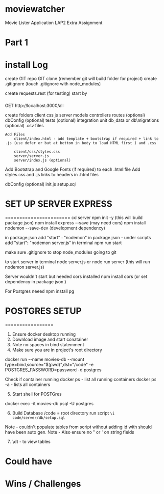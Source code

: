 # moviewatcher
Movie Lister Application 
LAP2 Extra Assignment 

# Part 1

# install Log 
create GIT repo
GIT clone (remember git will build folder for project)
create .gitignore (touch .gitignore with node_modules)

create requests.rest (for testing) start by 
### 
GET http://localhost:3000/all


create folders
    client
        css
        js
    server 
        models 
        controllers 
        routes (optional)
        dbConfig  (optional)
        tests (optional)
            integration 
            unit 
    db_data or db\migrations (optional)
            .csv files

    Add Files 
        client/index.html - add template + bootstrap if required + link to .js (use defer or but at bottom in body to load HTML first ) and .css 

        client/css/styles.css
        server/server.js
        server/index.js (optional)

   Add Bootstrap and Google Fonts (if required) to each .html file 
   Add styles.css and .js links to headers in .html files    

   dbConfig  (optional)
            init.js
            setup.sql  

# SET UP SERVER EXPRESS
=======================
cd server 
npm init -y (this will build package.json) 
npm install express --save  (may need cors)
npm install nodemon --save-dev (development dependency) 

in package.json add "start" : "nodemon"
in package.json - under scripts add "start": "nodemon server.js"
in terminal npm run start 

make sure .gitignore to stop node_modules going to git 

to start server in terminal 
node server.js or 
node run server (this will run nodemon server.js)

Server wouldn't start but needed cors installed
npm install cors (or set dependency in package json )

For Postgres neeed npm install pg 

# POSTGRES SETUP 
=================

1. Ensure docker desktop running 
2. Download image and start conatainer 
3. Note no spaces in bind statemment 
4. Make sure you are in project's root directory 

docker run --name movies-db --mount type=bind,source="$(pwd)",dst="/code" -e POSTGRES_PASSWORD=password -d postgres

Check if container running 
docker ps - list all running containers
docker ps -a - lists all containers 


5. Start shell for POSTGres

docker exec -it movies-db psql -U postgres

6. Build Database 
 /code = root directory 
run script `\i code/server/db/setup.sql`

Note - couldn't populate tables from script without adding id with should have been auto gen. 
Note - Also ensure no " or ' on string fields

7. \dt - to view tables
















# Could have 


# Wins / Challenges  
